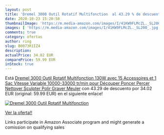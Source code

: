 ```yaml
---
layout: post
title: 'Dremel 3000 Outil Rotatif Multifonction  al 43.29 % de descuento'
date: 2020-10-23 15:20:58
thumbnailImage: 'https://m.media-amazon.com/images/I/41KW9FLMcZL._SL200_.jpg'
images: [ 'https://m.media-amazon.com/images/I/41KW9FLMcZL._SL200_.jpg' ]
comments: true
category: ofertas
author: ring
slug: B0073R1IZ4
description:
actualPrice: 34.02 EUR
comparePrice: 59.99 EUR
inStock: true
---
```


Está [Dremel 3000 Outil Rotatif Multifonction 130W avec 15 Accessoires et 1 Sac  Vitesse Variable 10000-33000 tr/min pour Découper  Poncer  Percer  Nettoyer  Sculpter  Polir  Graver  Meuler](https://www.amazon.fr/dp/B0073R1IZ4/?tag=tolees0d-21) con 43.29 de descuento por 34.02 EUR (original: 59.99 EUR) en el siguiente enlace!

[![Dremel 3000 Outil Rotatif Multifonction ](https://m.media-amazon.com/images/I/41KW9FLMcZL._SL200_.jpg)](https://www.amazon.fr/dp/B0073R1IZ4/?tag=tolees0d-21)

[Ver la oferta!!](https://www.amazon.fr/dp/B0073R1IZ4/?tag=tolees0d-21)

Links participate in Amazon Associate program and might generate a comission on qualifying sales



